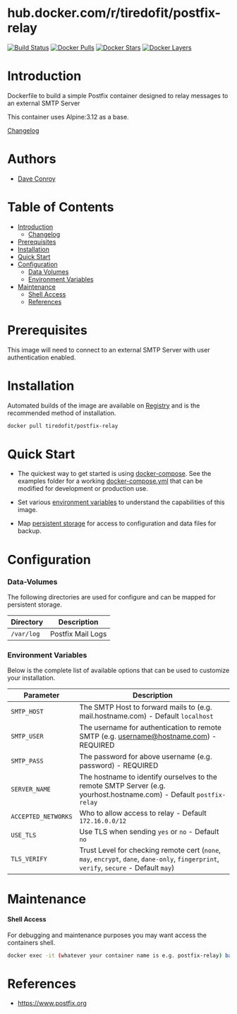 # hub.docker.com/r/tiredofit/postfix-relay

[![Build Status](https://img.shields.io/docker/cloud/build/tiredofit/postfix-relay.svg)](https://hub.docker.com/r/tiredofit/postfix-relay)
[![Docker Pulls](https://img.shields.io/docker/pulls/tiredofit/postfix-relay.svg)](https://hub.docker.com/r/tiredofit/postfix-relay)
[![Docker Stars](https://img.shields.io/docker/stars/tiredofit/postfix-relay.svg)](https://hub.docker.com/r/tiredofit/postfix-relay)
[![Docker Layers](https://images.microbadger.com/badges/image/tiredofit/postfix-relay.svg)](https://microbadger.com/images/tiredofit/postfix-relay)


# Introduction

Dockerfile to build a simple Postfix container designed to relay messages to an external SMTP Server

This container uses Alpine:3.12 as a base.

[Changelog](CHANGELOG.md)

# Authors

- [Dave Conroy](https://github.com/tiredofit)

# Table of Contents

- [Introduction](#introduction)
    - [Changelog](CHANGELOG.md)
- [Prerequisites](#prerequisites)
- [Installation](#installation)
- [Quick Start](#quick-start)
- [Configuration](#configuration)
    - [Data Volumes](#data-volumes)
    - [Environment Variables](#environmentvariables)   
- [Maintenance](#maintenance)
    - [Shell Access](#shell-access)
   - [References](#references)

# Prerequisites

This image will need to connect to an external SMTP Server with user authentication enabled.


# Installation

Automated builds of the image are available on [Registry](https://hub.docker.com/r/tiredofit/postfix-relay) and is the recommended method of installation.


```bash
docker pull tiredofit/postfix-relay
```

# Quick Start

* The quickest way to get started is using [docker-compose](https://docs.docker.com/compose/). See the examples folder for a working [docker-compose.yml](examples/docker-compose.yml) that can be modified for development or production use.

* Set various [environment variables](#environment-variables) to understand the capabilities of this image.
* Map [persistent storage](#data-volumes) for access to configuration and data files for backup.

# Configuration

### Data-Volumes

The following directories are used for configure and can be mapped for persistent storage.

| Directory | Description |
|-----------|-------------|
| `/var/log` | Postfix Mail Logs |


### Environment Variables

Below is the complete list of available options that can be used to customize your installation.

| Parameter | Description |
|-----------|-------------|
| `SMTP_HOST` | The SMTP Host to forward mails to (e.g. mail.hostname.com) - Default `localhost` |
| `SMTP_USER` | The username for authentication to remote SMTP (e.g. username@hostname.com) - REQUIRED |
| `SMTP_PASS` | The password for above username (e.g. password) -  REQUIRED |
| `SERVER_NAME` | The hostname to identify ourselves to the remote SMTP Server (e.g. yourhost.hostname.com) - Default `postfix-relay` |
| `ACCEPTED_NETWORKS` | Who to allow access to relay - Default `172.16.0.0/12` |
| `USE_TLS` | Use TLS when sending `yes` or `no` - Default `no` |
| `TLS_VERIFY` | Trust Level for checking remote cert (`none`, `may`, `encrypt`, `dane`, `dane-only`, `fingerprint`, `verify`, `secure` - Default `may`) |


# Maintenance
#### Shell Access

For debugging and maintenance purposes you may want access the containers shell. 

```bash
docker exec -it (whatever your container name is e.g. postfix-relay) bash
```

# References

* https://www.postfix.org